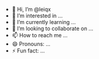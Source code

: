 - 👋 Hi, I’m @leiqx
- 👀 I’m interested in ...
- 🌱 I’m currently learning ...
- 💞️ I’m looking to collaborate on ...
- 📫 How to reach me ...
- 😄 Pronouns: ...
- ⚡ Fun fact: ...

<!---
leiqx/leiqx is a ✨ special ✨ repository because its `README.md` (this file) appears on your GitHub profile.
You can click the Preview link to take a look at your changes.
--->
